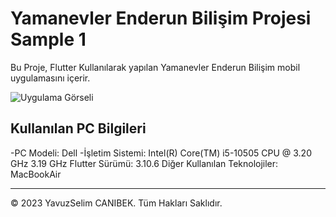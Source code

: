 # Yamanevler Enderun Bilişim Projesi Sample 1


Bu Proje, Flutter Kullanılarak yapılan Yamanevler Enderun Bilişim mobil uygulamasını içerir.

![Uygulama Görseli]()

## Kullanılan PC Bilgileri

-PC Modeli: Dell
-İşletim Sistemi: Intel(R) Core(TM) i5-10505 CPU @ 3.20 GHz 3.19 GHz
Flutter Sürümü: 3.10.6
Diğer Kullanılan Teknolojiler: MacBookAir
___

© 2023 YavuzSelim CANIBEK. Tüm Hakları Saklıdır.

